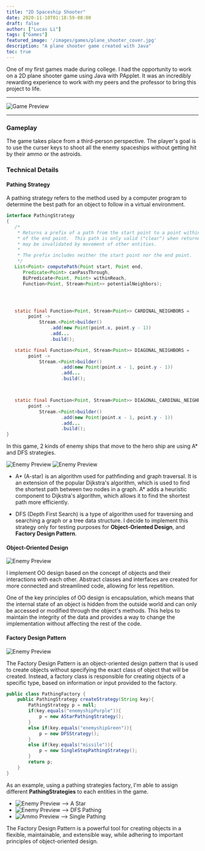 ```yaml
---
title: "2D Spaceship Shooter"
date: 2020-11-10T01:18:59-08:00
draft: false
author: ["Lucas Li"]
tags: ["Games"]
featured_image: '/images/games/plane_shooter_cover.jpg'
description: "A plane shooter game created with Java"
toc: true
---
```


One of my first games made during college. I had the opportunity to work on a 2D plane shooter game using Java with PApplet. It was an incredibly rewarding experience to work with my peers and the professor to bring this project to life. <!--more-->

---

![Game Preview](/images/games/plane_shooter.gif)

---
### Gameplay
The game takes place from a third-person perspective. The player's goal is to use the curser keys to shoot all the enemy spaceships without getting hit by their ammo or the astroids.

### Technical Details
#### Pathing Strategy

A pathing strategy refers to the method used by a computer program to determine the best path for an object to follow in a virtual environment. 

```Java
interface PathingStrategy
{
   /*
    * Returns a prefix of a path from the start point to a point within reach
    * of the end point.  This path is only valid ("clear") when returned, but
    * may be invalidated by movement of other entities.
    *
    * The prefix includes neither the start point nor the end point.
    */
   List<Point> computePath(Point start, Point end,
      Predicate<Point> canPassThrough,
      BiPredicate<Point, Point> withinReach,
      Function<Point, Stream<Point>> potentialNeighbors);




   static final Function<Point, Stream<Point>> CARDINAL_NEIGHBORS =
        point ->
            Stream.<Point>builder()
                .add(new Point(point.x, point.y - 1))
                .add...
                .build();

   static final Function<Point, Stream<Point>> DIAGONAL_NEIGHBORS =
        point ->
            Stream.<Point>builder()
                    .add(new Point(point.x - 1, point.y - 1))
                    .add...
                    .build();



   static final Function<Point, Stream<Point>> DIAGONAL_CARDINAL_NEIGHBORS =
        point ->
            Stream.<Point>builder()
                    .add(new Point(point.x - 1, point.y - 1))
                    .add...
                    .build();
}
```

In this game,  2 kinds of enemy ships that move to the hero ship are using A* and DFS strategies.

![Enemy Preview](/images/games/E1.png) ![Enemy Preview](/images/games/E2.png)

* A* (A-star) is an algorithm used for pathfinding and graph traversal. It is an extension of the popular Dijkstra's algorithm, which is used to find the shortest path between two nodes in a graph. A* adds a heuristic component to Dijkstra's algorithm, which allows it to find the shortest path more efficiently.

* DFS (Depth First Search) is a type of algorithm used for traversing and searching a graph or a tree data structure. I decide to implement this strategy only for testing purposes for **Object-Oriented Design**, and **Factory Design Pattern**.

#### Object-Oriented Design

![Enemy Preview](/images/games/OO_design.jpg)

I implement OO design based on the concept of objects and their interactions with each other. Abstract classes and interfaces are created for more connected and streamlined code, allowing for less repetition.

One of the key principles of OO design is encapsulation, which means that the internal state of an object is hidden from the outside world and can only be accessed or modified through the object's methods. This helps to maintain the integrity of the data and provides a way to change the implementation without affecting the rest of the code.

#### Factory Design Pattern

![Enemy Preview](/images/games/Factory_Design.jpg)

The Factory Design Pattern is an object-oriented design pattern that is used to create objects without specifying the exact class of object that will be created. Instead, a factory class is responsible for creating objects of a specific type, based on information or input provided to the factory.

```Java
public class PathingFactory {
    public PathingStrategy createStrategy(String key){
        PathingStrategy p = null;
        if(key.equals("enemyshipPurple")){
            p = new AStarPathingStrategy();
        }
        else if(key.equals("enemyshipGreen")){
            p = new DFSStrategy();
        }
        else if(key.equals("missile")){
            p = new SingleStepPathingStrategy();
        }
        return p;
    }
}

```

As an example, using a pathing strategies factory, I'm able to assign different **PathingStrategies** to each entities in the game.

* ![Enemy Preview](/images/games/E2.png) --> A Star
* ![Enemy Preview](/images/games/E1.png) --> DFS Pathing
* ![Ammo Preview](/images/games/MB2.png) --> Single Pathing

The Factory Design Pattern is a powerful tool for creating objects in a flexible, maintainable, and extensible way, while adhering to important principles of object-oriented design.